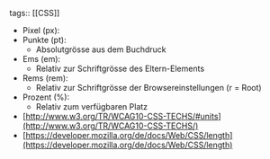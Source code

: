 tags:: [[CSS]]

- Pixel (px):
- Punkte (pt):
	- Absolutgrösse aus dem Buchdruck
- Ems (em):
	- Relativ zur Schriftgrösse des
	  Eltern-Elements
- Rems (rem):
	- Relativ zur Schriftgrösse der Browsereinstellungen (r = Root)
- Prozent (%):
	- Relativ zum verfügbaren Platz
- [http://www.w3.org/TR/WCAG10-CSS-TECHS/#units](http://www.w3.org/TR/WCAG10-CSS-TECHS/)
- [https://developer.mozilla.org/de/docs/Web/CSS/length](https://developer.mozilla.org/de/docs/Web/CSS/length)